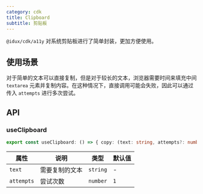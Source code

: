 ```yaml
---
category: cdk
title: Clipboard
subtitle: 剪贴板
---
```


`@idux/cdk/a11y` 对系统剪贴板进行了简单封装，更加方便使用。

## 使用场景

对于简单的文本可以直接复制，但是对于较长的文本，浏览器需要时间来填充中间 `textarea` 元素并复制内容。在这种情况下，直接调用可能会失败，因此可以通过传入 `attempts` 进行多次尝试。

## API

### useClipboard

```ts
export const useClipboard: () => { copy: (text: string, attempts?: number) => Promise<boolean> }
```

| 属性 | 说明 | 类型  | 默认值 |
| --- | --- | --- | --- |
| `text` | 需要复制的文本 | `string` | - |
| `attempts` | 尝试次数 | `number` | `1` |
